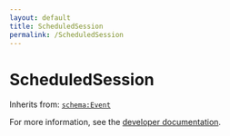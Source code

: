 ```yaml
---
layout: default
title: ScheduledSession
permalink: /ScheduledSession
---
```


# ScheduledSession


Inherits from: [`schema:Event`](https://schema.org/Event)

For more information, see the [developer documentation](https://developer.openactive.io/data-model/types/).